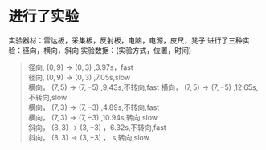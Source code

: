 # 进行了实验
实验器材：雷达板，采集板，反射板，电脑，电源，皮尺，凳子
进行了三种实验：径向，横向，斜向
实验数据：(实验方式，位置，时间)
> 径向, $(0,9) \rightarrow  (0,3)$ ,3.97s，fast  
> 径向, $(0,9) \rightarrow  (0,3)$ ,7.05s,slow    
> 横向， $(7,5)\rightarrow (7,-5)$ ,9,43s,不转向,fast 
> 横向， $(7,5)\rightarrow (7,-5)$ ,12.65s,不转向,slow    
> 横向， $(7,3)\rightarrow (7,-3)$ ,4.89s,不转向,fast   
> 横向， $(7,3)\rightarrow (7,-3)$ ,10.94s,转向,slow    
> 斜向， $(8,3)\rightarrow (3,-3)$ ，6.32s,不转向,fast   
> 斜向， $(8,3)\rightarrow (3,-3)$ ，    s,转向,slow    
